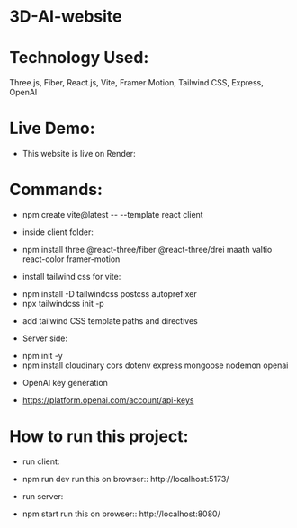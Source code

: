 # 3D-AI-website

# Technology Used:
Three.js, Fiber, React.js, Vite, Framer Motion, Tailwind CSS, Express, OpenAI

# Live Demo:
* This website is live on Render: 


# Commands:
* npm create vite@latest -- --template react client

- inside client folder:
* npm install three @react-three/fiber @react-three/drei maath valtio react-color framer-motion

- install tailwind css for vite:
* npm install -D tailwindcss postcss autoprefixer
* npx tailwindcss init -p

- add tailwind CSS template paths and directives

- Server side:
* npm init -y
* npm install cloudinary cors dotenv express mongoose nodemon openai

- OpenAI key generation
* https://platform.openai.com/account/api-keys


# How to run this project: 

- run client:
*  npm run dev
run this on browser:: http://localhost:5173/

- run server:
* npm start
run this on browser:: http://localhost:8080/





